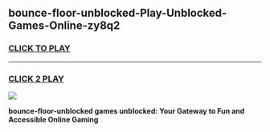 
## bounce-floor-unblocked-Play-Unblocked-Games-Online-zy8q2
<h3>
<a href="https://premium76.site?title=bounce-floor-unblocked&ref=25A">CLICK TO PLAY</a></h3>
<hr>

<h3>
<a href="https://premium76.site?title=bounce-floor-unblocked&ref=25A">CLICK 2 PLAY</a>
  
</h3>

<a href="https://premium76.site?title=bounce-floor-unblocked&ref=25A"><img src="https://clearcache.store/games.png"></a>


**bounce-floor-unblocked games unblocked: Your Gateway to Fun and Accessible Online Gaming**
